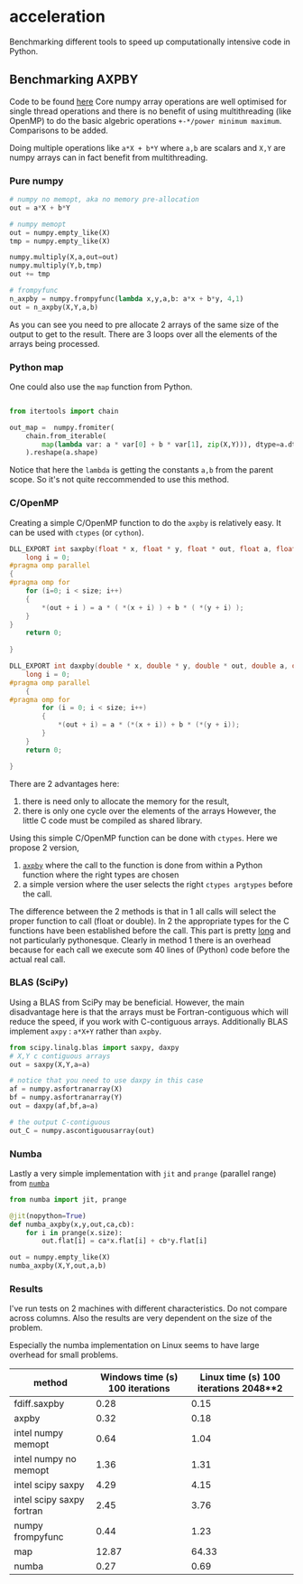 # acceleration
Benchmarking different tools to speed up computationally intensive code in Python.

## Benchmarking AXPBY

Code to be found [here](https://github.com/paskino/acceleration/blob/master/src/parallel_algebra.py)
Core numpy array operations are well optimised for single thread operations and there is no benefit of using multithreading (like OpenMP) to do the basic algebric operations `+-*/power minimum maximum`. Comparisons to be added.

Doing multiple operations like `a*X + b*Y` where `a,b` are scalars and `X,Y` are numpy arrays can in fact benefit from multithreading. 

### Pure numpy

```python
# numpy no memopt, aka no memory pre-allocation
out = a*X + b*Y

# numpy memopt
out = numpy.empty_like(X)
tmp = numpy.empty_like(X)

numpy.multiply(X,a,out=out)
numpy.multiply(Y,b,tmp)
out += tmp

# frompyfunc
n_axpby = numpy.frompyfunc(lambda x,y,a,b: a*x + b*y, 4,1)
out = n_axpby(X,Y,a,b)
```

As you can see you need to pre allocate 2 arrays of the same size of the output to get to the result. There are 3 loops over all the elements of the arrays being processed. 

### Python map

One could also use the `map` function from Python. 

```python

from itertools import chain

out_map =  numpy.fromiter(
    chain.from_iterable(
        map(lambda var: a * var[0] + b * var[1], zip(X,Y))), dtype=a.dtype
	).reshape(a.shape)

```

Notice that here the `lambda` is getting the constants `a,b` from the parent scope. So it's not quite reccommended to use this method.

### C/OpenMP

Creating a simple C/OpenMP function to do the `axpby` is relatively easy. It can be used with `ctypes` (or `cython`).

```c
DLL_EXPORT int saxpby(float * x, float * y, float * out, float a, float b, long size){
    long i = 0;
#pragma omp parallel
{
#pragma omp for
    for (i=0; i < size; i++)
    {
        *(out + i ) = a * ( *(x + i) ) + b * ( *(y + i) ); 
    }
}
    return 0;
    
}

DLL_EXPORT int daxpby(double * x, double * y, double * out, double a, double b, long size) {
	long i = 0;
#pragma omp parallel
	{
#pragma omp for
		for (i = 0; i < size; i++)
		{
			*(out + i) = a * (*(x + i)) + b * (*(y + i));
		}
	}
	return 0;

}
```

There are 2 advantages here: 
1. there is need only to allocate the memory for the result, 
2. there is only one cycle over the elements of the arrays
However, the little C code must be compiled as shared library.

Using this simple C/OpenMP function can be done with `ctypes`. Here we propose 2 version, 
1. [`axpby`](https://github.com/paskino/acceleration/blob/master/src/parallel_algebra.py#L31) where the call to the function is done from within a Python function where the right types are chosen
2. a simple version where the user selects the right `ctypes argtypes` before the call. 

The difference between the 2 methods is that in 1 all calls will select the proper function to call (float or double). In 2 the appropriate types for the C functions have been established before the call. This part is pretty [long](https://github.com/paskino/acceleration/blob/master/src/parallel_algebra.py#L34L71) and not particularly pythonesque. Clearly in method 1 there is an overhead because for each call we execute som 40 lines of (Python) code before the actual real call. 

### BLAS (SciPy)

Using a BLAS from SciPy may be beneficial. However, the main disadvantage here is that the arrays must be Fortran-contiguous which will reduce the speed, if you work with C-contiguous arrays. Additionally BLAS implement `axpy` : `a*X+Y` rather than `axpby`.

```python
from scipy.linalg.blas import saxpy, daxpy
# X,Y c contiguous arrays
out = saxpy(X,Y,a=a)

# notice that you need to use daxpy in this case
af = numpy.asfortranarray(X)
bf = numpy.asfortranarray(Y)
out = daxpy(af,bf,a=a)

# the output C-contiguous
out_C = numpy.ascontiguousarray(out)
```
### Numba

Lastly a very simple implementation with `jit` and `prange` (parallel range) from [`numba`](https://numba.pydata.org/)

```python
from numba import jit, prange

@jit(nopython=True)
def numba_axpby(x,y,out,ca,cb):
    for i in prange(x.size):
        out.flat[i] = ca*x.flat[i] + cb*y.flat[i]

out = numpy.empty_like(X)
numba_axpby(X,Y,out,a,b)


```

### Results

I've run tests on 2 machines with different characteristics. Do not compare across columns.
Also the results are very dependent on the size of the problem. 

Especially the numba implementation on Linux seems to have large overhead for small problems.

|method|Windows time (s) 100 iterations|Linux time (s) 100 iterations 2048**2 |
|--|--|--|
|fdiff.saxpby| 0.28| 0.15 |
|axpby |0.32| 0.18 |
|intel numpy memopt |0.64| 1.04 |
|intel numpy no memopt |1.36| 1.31 |
|intel scipy saxpy |4.29| 4.15 |
|intel scipy saxpy fortran |2.45| 3.76 |
|numpy frompyfunc | 0.44| 1.23 |
|map |12.87| 64.33 |
|numba| 0.27| 0.69 |
